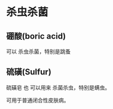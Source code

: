 # 杀虫杀菌

## 硼酸(boric acid)&#x20;

可以 杀虫杀菌，特别是跳蚤

## 硫磺(Sulfur)&#x20;

硫磺皂 也 可以用来 杀菌杀虫，特别是螨虫。

可用于普通闭合性皮肤病。
